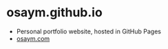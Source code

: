 # osaym.github.io
* Personal portfolio website, hosted in GitHub Pages
* [osaym.com](https://www.osaym.com)
